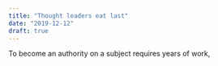 ```yaml
---
title: "Thought leaders eat last"
date: "2019-12-12"
draft: true
---
```


To become an authority on a subject requires years of work,
